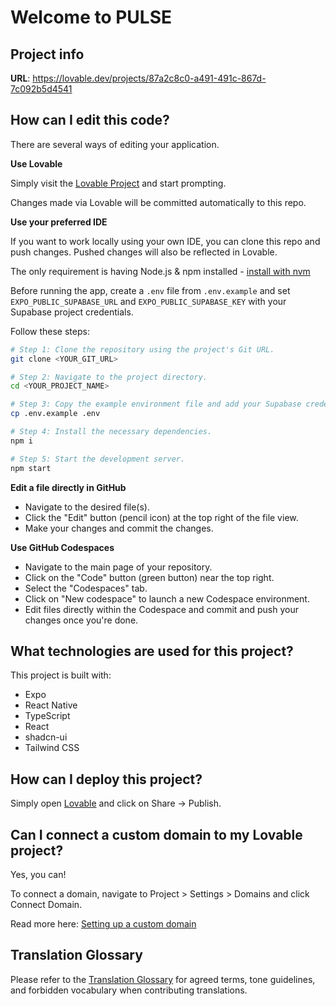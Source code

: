 # Welcome to PULSE

## Project info

**URL**: https://lovable.dev/projects/87a2c8c0-a491-491c-867d-7c092b5d4541

## How can I edit this code?

There are several ways of editing your application.

**Use Lovable**

Simply visit the [Lovable Project](https://lovable.dev/projects/87a2c8c0-a491-491c-867d-7c092b5d4541) and start prompting.

Changes made via Lovable will be committed automatically to this repo.

**Use your preferred IDE**

If you want to work locally using your own IDE, you can clone this repo and push changes. Pushed changes will also be reflected in Lovable.

The only requirement is having Node.js & npm installed - [install with nvm](https://github.com/nvm-sh/nvm#installing-and-updating)

Before running the app, create a `.env` file from `.env.example` and set `EXPO_PUBLIC_SUPABASE_URL` and `EXPO_PUBLIC_SUPABASE_KEY` with your Supabase project credentials.

Follow these steps:

```sh
# Step 1: Clone the repository using the project's Git URL.
git clone <YOUR_GIT_URL>

# Step 2: Navigate to the project directory.
cd <YOUR_PROJECT_NAME>

# Step 3: Copy the example environment file and add your Supabase credentials.
cp .env.example .env

# Step 4: Install the necessary dependencies.
npm i

# Step 5: Start the development server.
npm start
```

**Edit a file directly in GitHub**

- Navigate to the desired file(s).
- Click the "Edit" button (pencil icon) at the top right of the file view.
- Make your changes and commit the changes.

**Use GitHub Codespaces**

- Navigate to the main page of your repository.
- Click on the "Code" button (green button) near the top right.
- Select the "Codespaces" tab.
- Click on "New codespace" to launch a new Codespace environment.
- Edit files directly within the Codespace and commit and push your changes once you're done.

## What technologies are used for this project?

This project is built with:

- Expo
- React Native
- TypeScript
- React
- shadcn-ui
- Tailwind CSS

## How can I deploy this project?

Simply open [Lovable](https://lovable.dev/projects/87a2c8c0-a491-491c-867d-7c092b5d4541) and click on Share -> Publish.

## Can I connect a custom domain to my Lovable project?

Yes, you can!

To connect a domain, navigate to Project > Settings > Domains and click Connect Domain.

Read more here: [Setting up a custom domain](https://docs.lovable.dev/tips-tricks/custom-domain#step-by-step-guide)

## Translation Glossary

Please refer to the [Translation Glossary](docs/translation-glossary.md) for agreed terms, tone guidelines, and forbidden vocabulary when contributing translations.
